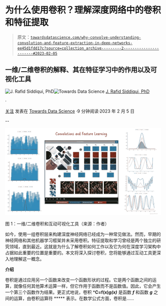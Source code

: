 # 为什么使用卷积？理解深度网络中的卷积和特征提取

> 原文：[`towardsdatascience.com/why-convolve-understanding-convolution-and-feature-extraction-in-deep-networks-ee45d1fdd17c?source=collection_archive---------2-----------------------#2023-02-05`](https://towardsdatascience.com/why-convolve-understanding-convolution-and-feature-extraction-in-deep-networks-ee45d1fdd17c?source=collection_archive---------2-----------------------#2023-02-05)

## **一维/二维卷积的解释、其在特征学习中的作用以及可视化工具**

[](https://azad-wolf.medium.com/?source=post_page-----ee45d1fdd17c--------------------------------)![J. Rafid Siddiqui, PhD](https://azad-wolf.medium.com/?source=post_page-----ee45d1fdd17c--------------------------------)[](https://towardsdatascience.com/?source=post_page-----ee45d1fdd17c--------------------------------)![Towards Data Science](https://towardsdatascience.com/?source=post_page-----ee45d1fdd17c--------------------------------) [J. Rafid Siddiqui, PhD](https://azad-wolf.medium.com/?source=post_page-----ee45d1fdd17c--------------------------------)

·

[关注](https://medium.com/m/signin?actionUrl=https%3A%2F%2Fmedium.com%2F_%2Fsubscribe%2Fuser%2Feb523dd294ec&operation=register&redirect=https%3A%2F%2Ftowardsdatascience.com%2Fwhy-convolve-understanding-convolution-and-feature-extraction-in-deep-networks-ee45d1fdd17c&user=J.+Rafid+Siddiqui%2C+PhD&userId=eb523dd294ec&source=post_page-eb523dd294ec----ee45d1fdd17c---------------------post_header-----------) 发表在 [Towards Data Science](https://towardsdatascience.com/?source=post_page-----ee45d1fdd17c--------------------------------) ·9 分钟阅读·2023 年 2 月 5 日[](https://medium.com/m/signin?actionUrl=https%3A%2F%2Fmedium.com%2F_%2Fvote%2Ftowards-data-science%2Fee45d1fdd17c&operation=register&redirect=https%3A%2F%2Ftowardsdatascience.com%2Fwhy-convolve-understanding-convolution-and-feature-extraction-in-deep-networks-ee45d1fdd17c&user=J.+Rafid+Siddiqui%2C+PhD&userId=eb523dd294ec&source=-----ee45d1fdd17c---------------------clap_footer-----------)

--

[](https://medium.com/m/signin?actionUrl=https%3A%2F%2Fmedium.com%2F_%2Fbookmark%2Fp%2Fee45d1fdd17c&operation=register&redirect=https%3A%2F%2Ftowardsdatascience.com%2Fwhy-convolve-understanding-convolution-and-feature-extraction-in-deep-networks-ee45d1fdd17c&source=-----ee45d1fdd17c---------------------bookmark_footer-----------)![](img/f66c4e50e3736ce4f33b148180814a20.png)

图 1：一维/二维卷积和互动可视化工具（来源：作者）

如今，使用一组卷积层来构建深度神经网络已经成为一种常见做法。然而，早期的神经网络和其他机器学习框架并未采用卷积。特征提取和学习曾经是两个独立的研究领域，直到最近。这就是为什么了解卷积如何工作以及它为何在深度学习架构中占据如此重要的位置是重要的。本文将深入探讨卷积，您将能够通过互动工具更深入地理解这一概念。

**介绍**

卷积是通过应用另一个函数来改变一个函数形状的过程。它是两个函数之间的运算，就像任何其他算术运算一样，但它作用于函数而不是函数值。因此，它会产生一个第三个函数作为结果。更正式地说，卷积 ***C=f(x)*g(x)*** 是函数 ***f*** 和函数 ***g*** 之间的运算，由卷积运算符 ***** 表示。在数学公式方面，卷积是……
